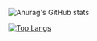 ![Anurag's GitHub stats](https://github-readme-stats.vercel.app/api?username=Mr-mansur&show_icons=true&theme=dark)

[![Top Langs](https://github-readme-stats.vercel.app/api/top-langs/?username=Mr-mansur&layout=demo)](https://github.com/anuraghazra/github-readme-stats)
